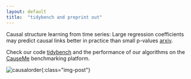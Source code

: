 ```yaml
---
layout: default
title:  "tidybench and preprint out"
---
```


Causal structure learning from time series: Large regression coefficients may predict causal links better in practice than small p-values [arxiv](https://arxiv.org/abs/2002.09573). 

Check our code [tidybench](https://github.com/sweichwald/tidybench/) and 
the performance of our algorithms on the [CauseMe](https://causeme.uv.es/rank/) 
benchmarking platform.


![causalorder]({{site.baseurl}}/images/causalorder.png){:class="img-post"}




